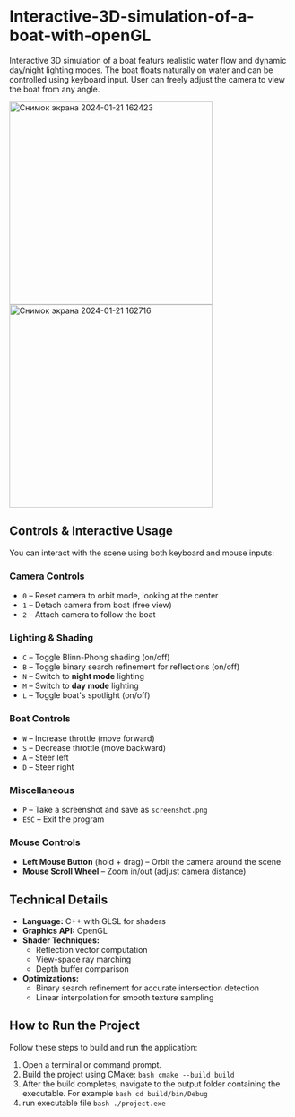 # Interactive-3D-simulation-of-a-boat-with-openGL

Interactive 3D simulation of a boat featurs realistic water flow and dynamic day/night lighting modes. The boat floats naturally on water and can be controlled using keyboard input. User can freely adjust the camera to view the boat from any angle.



<img width="362" alt="Снимок экрана 2024-01-21 162423" src="https://github.com/user-attachments/assets/2cbf4fb4-4b65-4e58-b586-56d1edbd9f0e" />
<img width="362" alt="Снимок экрана 2024-01-21 162716" src="https://github.com/user-attachments/assets/8788908b-95d5-4adf-a5ff-80df9123fae7" />

## Controls & Interactive Usage

You can interact with the scene using both keyboard and mouse inputs:

### Camera Controls
- `0` – Reset camera to orbit mode, looking at the center
- `1` – Detach camera from boat (free view)
- `2` – Attach camera to follow the boat

### Lighting & Shading
- `C` – Toggle Blinn-Phong shading (on/off)
- `B` – Toggle binary search refinement for reflections (on/off)
- `N` – Switch to **night mode** lighting
- `M` – Switch to **day mode** lighting
- `L` – Toggle boat's spotlight (on/off)

### Boat Controls
- `W` – Increase throttle (move forward)
- `S` – Decrease throttle (move backward)
- `A` – Steer left
- `D` – Steer right

### Miscellaneous
- `P` – Take a screenshot and save as `screenshot.png`
- `ESC` – Exit the program

### Mouse Controls
- **Left Mouse Button** (hold + drag) – Orbit the camera around the scene
- **Mouse Scroll Wheel** – Zoom in/out (adjust camera distance)

## Technical Details

- **Language:** C++ with GLSL for shaders  
- **Graphics API:** OpenGL  
- **Shader Techniques:**  
  - Reflection vector computation  
  - View-space ray marching  
  - Depth buffer comparison  
- **Optimizations:**  
  - Binary search refinement for accurate intersection detection  
  - Linear interpolation for smooth texture sampling
 
 ## How to Run the Project

Follow these steps to build and run the application:

1. Open a terminal or command prompt.
2. Build the project using CMake:
   ```bash cmake --build build```
3. After the build completes, navigate to the output folder containing the executable. For example ```bash cd build/bin/Debug```
4. run executable file ```bash ./project.exe ```








